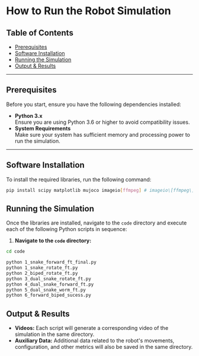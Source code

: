 # How to Run the Robot Simulation

<!-- > **Note:** This setup is still in progress and might require adjustments. Please ensure that each step works as expected before proceeding. -->

## Table of Contents

- [Prerequisites](#prerequisites)
- [Software Installation](#software-installation)
- [Running the Simulation](#running-the-simulation)
- [Output & Results](#output--results)

---

## Prerequisites

Before you start, ensure you have the following dependencies installed:

- **Python 3.x**  
  Ensure you are using Python 3.6 or higher to avoid compatibility issues.
- **System Requirements**  
  Make sure your system has sufficient memory and processing power to run the simulation. 
---

## Software Installation

To install the required libraries, run the following command:

```bash
pip install scipy matplotlib mujoco imageio[ffmpeg] # imageio\[ffmpeg\] in zsh 
```
## Running the Simulation

Once the libraries are installed, navigate to the `code` directory and execute each of the following Python scripts in sequence:

1. **Navigate to the `code` directory:**

```bash
cd code
```

```bash
python 1_snake_forward_ft_final.py
python 1_snake_rotate_ft.py
python 2_biped_rotate_ft.py
python 3_dual_snake_rotate_ft.py
python 4_dual_snake_forward_ft.py
python 5_dual_snake_worm_ft.py
python 6_forward_biped_sucess.py
```

## Output & Results

- **Videos:** Each script will generate a corresponding video of the simulation in the same directory.
- **Auxiliary Data:** Additional data related to the robot's movements, configuration, and other metrics will also be saved in the same directory.
